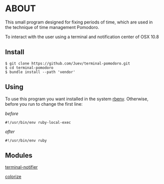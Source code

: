 # ABOUT

This small program designed for fixing periods of time, which are used in the technique of time management Pomodoro.

To interact with the user using a terminal and notification center of OSX 10.8

## Install

	$ git clone https://github.com/Juev/terminal-pomodoro.git
	$ cd terminal-pomodoro
	$ bundle install --path 'vendor'

## Using

To use this program you want installed in the system [rbenv](https://github.com/sstephenson/rbenv).
Otherwise, before you run to change the first line:

*before*

	#!/usr/bin/env ruby-local-exec
	
*after*

	#!/usr/bin/env ruby
	
## Modules

[terminal-notifier](https://github.com/alloy/terminal-notifier)

[colorize](https://github.com/fazibear/colorize)